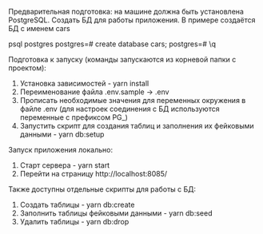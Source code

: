 Предварительная подготовка: на машине должна быть установлена PostgreSQL.
Создать БД для работы приложения. В примере создаётся БД с именем cars

psql postgres
postgres=# create database cars;
postgres=# \q

Подготовка к запуску (команды запускаются из корневой папки с проектом):
1. Установка зависимостей - yarn install
2. Переименование файла .env.sample -> .env
3. Прописать необходимые значения для переменных окружения в файле .env (для настроек соединения с БД используются переменные с префиксом PG_)
4. Запустить скрипт для создания таблиц и заполнения их фейковыми данными - yarn db:setup

Запуск приложения локально:
1. Старт сервера - yarn start
2. Перейти на страницу http://localhost:8085/

Также доступны отдельные скрипты для работы с БД:
1. Создать таблицы - yarn db:create
2. Заполнить таблицы фейковыми данными - yarn db:seed
3. Удалить таблицы - yarn db:drop
